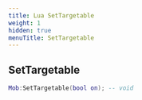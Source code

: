 ```yaml
---
title: Lua SetTargetable
weight: 1
hidden: true
menuTitle: SetTargetable
---
```

## SetTargetable
```lua
Mob:SetTargetable(bool on); -- void
```